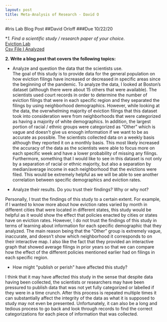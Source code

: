 ```yaml
---
layout: post
title: Meta-Analysis of Research - David O 
---
```


#Iris Lab Blog Post 
##David Orloff
###Due 10/22/20

**1. Find a scientific study / research paper of your choice.*    
[Eviction Lab](https://evictionlab.org/)  
[Csv File I Analyzed](https://evictionlab.org/eviction-tracking/get-the-data/)  
  
**2. Write a blog post that covers the following topics:**   
  
* Analyze and question the data that the scientists use.    
The goal of this study is to provide data for the general population on how eviction   filings have increased or decreased in specific areas since the beginning of the   pandemic. To analyze the data, I looked at Boston’s dataset (although there were about   15 others that were available). The scientists used court records in order to determine the number of eviction filings that were in each specific region and they separated the filings by using neighborhood demographics. However, while looking at the data, the overwhelming majority of eviction filings that this dataset took into consideration were from neighborhoods that were categorized as having a majority of white demographics. In addition, the largest portion of racial / ethnic groups were categorized as “Other” which is vague and doesn’t give us enough information if we want to be as accurate as possible. The scientists collected data on a weekly basis although they reported it on a monthly basis. This most likely increased the accuracy of the data as the scientists were able to focus more on each specific week and have a lower probability of missing any filings. Furthermore, something that I would like to see in this dataset is not only by a separation of racial or ethnic majority, but also a separation by median/average income in each neighborhood that the evictions were filed. This would be extremely helpful as we will be able to see another correlation between specific demographics and eviction rates. 

* Analyze their results. Do you trust their findings? Why or why not?  
  
Personally, I trust the findings of this study to a certain extent. For example, if I wanted to know more about how eviction rates varied by month in different cities that were located in different states, this study would be helpful as it would show the effect that policies enacted by cities or states have on eviction rates. However, I do not trust the findings of this study in terms of learning about information for each specific demographic that they analyzed. The main reason being that the “Other” group is extremely vague, inaccurate, and doesn’t show which neighborhood it corresponds to on their interactive map. I also like the fact that they provided an interactive graph that showed average filings in prior years so that we can compare how the effect of the different policies mentioned earlier had on filings in each specific region. 
  
* How might "publish or perish" have affected this study?

I think that it may have affected this study in the sense that despite data having been collected, the scientists or researchers may have been pressured to publish data that was not yet fully categorized or labelled if they were in a time crunch. After this process is repeated multiple times it can substantially affect the integrity of the data as what it is supposed to study may not even be presented. Unfortunately, it can also be a long and tedious process to go back and look through records to find the correct categorizations for each piece of information that was collected.

  
